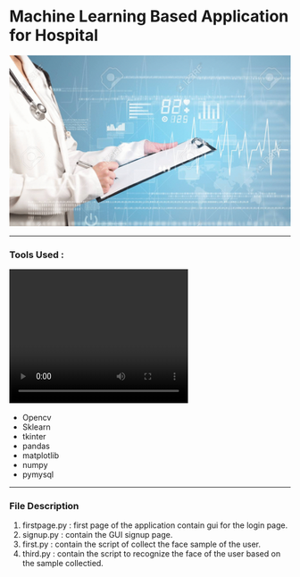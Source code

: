 <h1>Machine Learning Based Application for Hospital</h1>
<img src = "back.gif">
<hr/>
<h3>Tools Used : </h3>
 <video width="320" height="240" controls>
  <source src="myproject.mp4" type="video/mp4">
  Your browser does not support the video tag.
</video> 
<ul>
<li>Opencv</li>
<li>Sklearn</li>
<li>tkinter</li>
<li>pandas</li>
<li>matplotlib</li>
<li>numpy</li>
<li>pymysql</li>
</ul>

<hr/>
<h3>File Description</h3>
<ol>
  <li>firstpage.py : first page of the application contain gui for the login page.</li>
  <li>signup.py : contain the GUI signup page.</li>
  <li>first.py : contain the script of collect the face sample of the user.</li>
  <li>third.py : contain the script to recognize the face of the user based on the sample collectied.</li>
 </ol>
